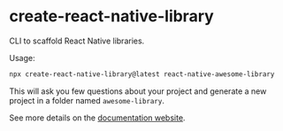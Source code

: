 # create-react-native-library

CLI to scaffold React Native libraries.

Usage:

```sh
npx create-react-native-library@latest react-native-awesome-library
```

This will ask you few questions about your project and generate a new project in a folder named `awesome-library`.

See more details on the [documentation website](https://callstack.github.io/react-native-builder-bob/create).
